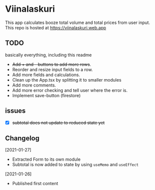 # Viinalaskuri

This app calculates booze total volume and total prices from user input. This repo is hosted at https://viinalaskuri.web.app

## TODO

basically everything, including this readme

- <del>Add + and - buttons to add more rows</del>.
- Reorder and resize input fields to a row.
- Add more fields and calculations.
- Clean up the App.tsx by splitting it to smaller modules
- Add more comments.
- Add more error checking and tell user where the error is.
- Implement save-button (firestore)

## issues

- [x] <del>subtotal does not update to reduced state yet</del>

## Changelog

[2021-01-27]

- Extracted Form to its own module
- Subtotal is now added to state by using `useMemo` and `useEffect`

[2021-01-26]

- Published first content

